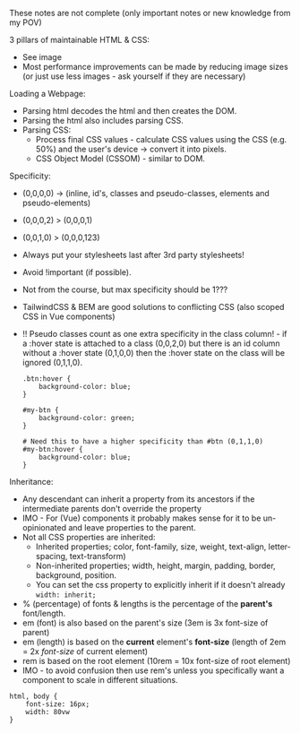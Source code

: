 These notes are not complete (only important notes or new knowledge from my POV)

3 pillars of maintainable HTML & CSS:
- See image
- Most performance improvements can be made by reducing image sizes
(or just use less images - ask yourself if they are necessary)

Loading a Webpage:
- Parsing html decodes the html and then creates the DOM.
- Parsing the html also includes parsing CSS.
- Parsing CSS:
    - Process final CSS values - calculate CSS values using the CSS (e.g. 50%) and the
    user's device -> convert it into pixels.
    -  CSS Object Model (CSSOM) - similar to DOM.

Specificity:
- (0,0,0,0) -> (inline, id's, classes and pseudo-classes, elements and pseudo-elements)
- (0,0,0,2) > (0,0,0,1)
- (0,0,1,0) > (0,0,0,123)
- Always put your stylesheets last after 3rd party stylesheets!
- Avoid !important (if possible).
- Not from the course, but max specificity should be 1???
- TailwindCSS & BEM are good solutions to conflicting CSS (also scoped CSS in Vue components)
    
- !! Pseudo classes count as one extra specificity in the class column! -  if a :hover state is attached to a
    class (0,0,2,0) but there is an id column without a :hover state (0,1,0,0) then the :hover state on the class
    will be ignored (0,1,1,0). 
    ```
    .btn:hover {
        background-color: blue;
    }
  
    #my-btn {
        background-color: green;
    }
  
    # Need this to have a higher specificity than #btn (0,1,1,0)
    #my-btn:hover {
        background-color: blue;
    }

    ```
  
Inheritance:
- Any descendant can inherit a property from its ancestors if the intermediate parents don't override the property
- IMO - For (Vue) components it probably makes sense for it to be un-opinionated and leave properties to the parent.  
- Not all CSS properties are inherited: 
  - Inherited properties; color, font-family, size, weight, text-align, letter-spacing, text-transform)
  - Non-inherited properties; width, height, margin, padding, border, background, position.
  - You can set the css property to explicitly inherit if it doesn't already `width: inherit;`
- % (percentage) of fonts & lengths is the percentage of the **parent's** font/length.
- em (font) is also based on the parent's size (3em is 3x font-size of parent)
- em (length) is based on the **current** element's **font-size** (length of 2em = 2x *font-size* of current element)
- rem is based on the root element (10rem = 10x font-size of root element)
- IMO - to avoid confusion then use rem's unless you specifically want a component to scale in different situations. 

```
html, body {
    font-size: 16px;
    width: 80vw
}
```